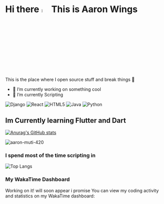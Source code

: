 # Hi there <a href="https://www.gautamkrishnar.com/"><img src="https://media.giphy.com/media/hvRJCLFzcasrR4ia7z/giphy.gif" width="5%"></a> This is Aaron Wings
This is the place where I open source stuff and break things :rofl:


- 🔭 I’m currently working on something cool
- 🌱 I’m currently Scripting

  
![Django](https://img.shields.io/badge/django-%23092E20.svg?style=for-the-badge&logo=django&logoColor=white)
![React](https://img.shields.io/badge/react-%2320232a.svg?style=for-the-badge&logo=react&logoColor=%2361DAFB)
![HTML5](https://img.shields.io/badge/html5-%23E34F26.svg?style=for-the-badge&logo=html5&logoColor=white)
![Java](https://img.shields.io/badge/java-%23ED8B00.svg?style=for-the-badge&logo=openjdk&logoColor=white)
![Python](https://img.shields.io/badge/python-3670A0?style=for-the-badge&logo=python&logoColor=ffdd54)
## Im Currently learning Flutter and Dart
[![Anurag's GitHub stats](https://github-readme-stats.vercel.app/api?username=aaron-muti-420)](https://github.com/aaron-muti-420/github-readme-stats)
<p align="left"> <img src="https://komarev.com/ghpvc/?username=aaron-muti-420&label=Profile%20views&color=0e75b6&style=flat" alt="aaron-muti-420" /> </p>

### I spend most of the time scripting in 
![Top Langs](https://github-readme-stats.vercel.app/api/top-langs/?username=aaron-muti-420&hide_progress=true)

### My WakaTime Dashboard
Working on it!  will soon appear i promise 
You can view my coding activity and statistics on my WakaTime dashboard:

